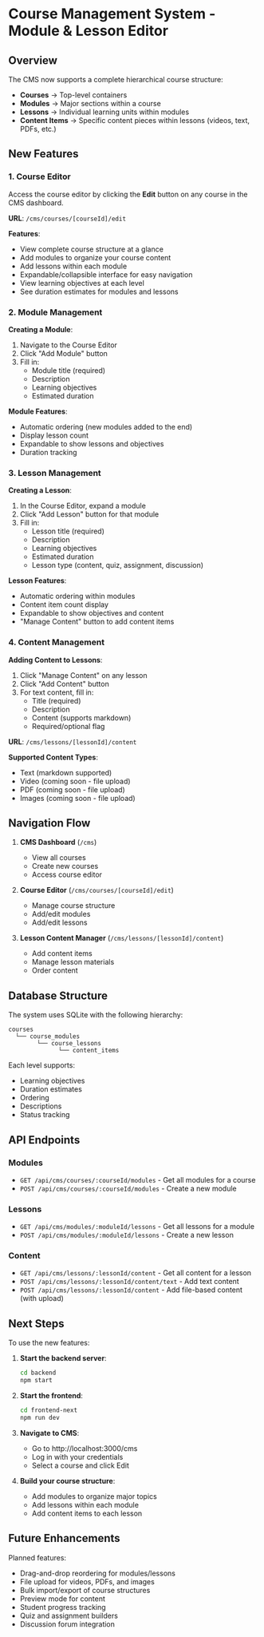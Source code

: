 # Course Management System - Module & Lesson Editor

## Overview
The CMS now supports a complete hierarchical course structure:
- **Courses** → Top-level containers
- **Modules** → Major sections within a course
- **Lessons** → Individual learning units within modules
- **Content Items** → Specific content pieces within lessons (videos, text, PDFs, etc.)

## New Features

### 1. Course Editor
Access the course editor by clicking the **Edit** button on any course in the CMS dashboard.

**URL**: `/cms/courses/[courseId]/edit`

**Features**:
- View complete course structure at a glance
- Add modules to organize your course content
- Add lessons within each module
- Expandable/collapsible interface for easy navigation
- View learning objectives at each level
- See duration estimates for modules and lessons

### 2. Module Management

**Creating a Module**:
1. Navigate to the Course Editor
2. Click "Add Module" button
3. Fill in:
   - Module title (required)
   - Description
   - Learning objectives
   - Estimated duration

**Module Features**:
- Automatic ordering (new modules added to the end)
- Display lesson count
- Expandable to show lessons and objectives
- Duration tracking

### 3. Lesson Management

**Creating a Lesson**:
1. In the Course Editor, expand a module
2. Click "Add Lesson" button for that module
3. Fill in:
   - Lesson title (required)
   - Description
   - Learning objectives
   - Estimated duration
   - Lesson type (content, quiz, assignment, discussion)

**Lesson Features**:
- Automatic ordering within modules
- Content item count display
- Expandable to show objectives and content
- "Manage Content" button to add content items

### 4. Content Management

**Adding Content to Lessons**:
1. Click "Manage Content" on any lesson
2. Click "Add Content" button
3. For text content, fill in:
   - Title (required)
   - Description
   - Content (supports markdown)
   - Required/optional flag

**URL**: `/cms/lessons/[lessonId]/content`

**Supported Content Types**:
- Text (markdown supported)
- Video (coming soon - file upload)
- PDF (coming soon - file upload)  
- Images (coming soon - file upload)

## Navigation Flow

1. **CMS Dashboard** (`/cms`)
   - View all courses
   - Create new courses
   - Access course editor

2. **Course Editor** (`/cms/courses/[courseId]/edit`)
   - Manage course structure
   - Add/edit modules
   - Add/edit lessons

3. **Lesson Content Manager** (`/cms/lessons/[lessonId]/content`)
   - Add content items
   - Manage lesson materials
   - Order content

## Database Structure

The system uses SQLite with the following hierarchy:
```
courses
  └── course_modules
        └── course_lessons
              └── content_items
```

Each level supports:
- Learning objectives
- Duration estimates
- Ordering
- Descriptions
- Status tracking

## API Endpoints

### Modules
- `GET /api/cms/courses/:courseId/modules` - Get all modules for a course
- `POST /api/cms/courses/:courseId/modules` - Create a new module

### Lessons
- `GET /api/cms/modules/:moduleId/lessons` - Get all lessons for a module
- `POST /api/cms/modules/:moduleId/lessons` - Create a new lesson

### Content
- `GET /api/cms/lessons/:lessonId/content` - Get all content for a lesson
- `POST /api/cms/lessons/:lessonId/content/text` - Add text content
- `POST /api/cms/lessons/:lessonId/content` - Add file-based content (with upload)

## Next Steps

To use the new features:

1. **Start the backend server**:
   ```bash
   cd backend
   npm start
   ```

2. **Start the frontend**:
   ```bash
   cd frontend-next
   npm run dev
   ```

3. **Navigate to CMS**:
   - Go to http://localhost:3000/cms
   - Log in with your credentials
   - Select a course and click Edit

4. **Build your course structure**:
   - Add modules to organize major topics
   - Add lessons within each module
   - Add content items to each lesson

## Future Enhancements

Planned features:
- Drag-and-drop reordering for modules/lessons
- File upload for videos, PDFs, and images
- Bulk import/export of course structures
- Preview mode for content
- Student progress tracking
- Quiz and assignment builders
- Discussion forum integration
